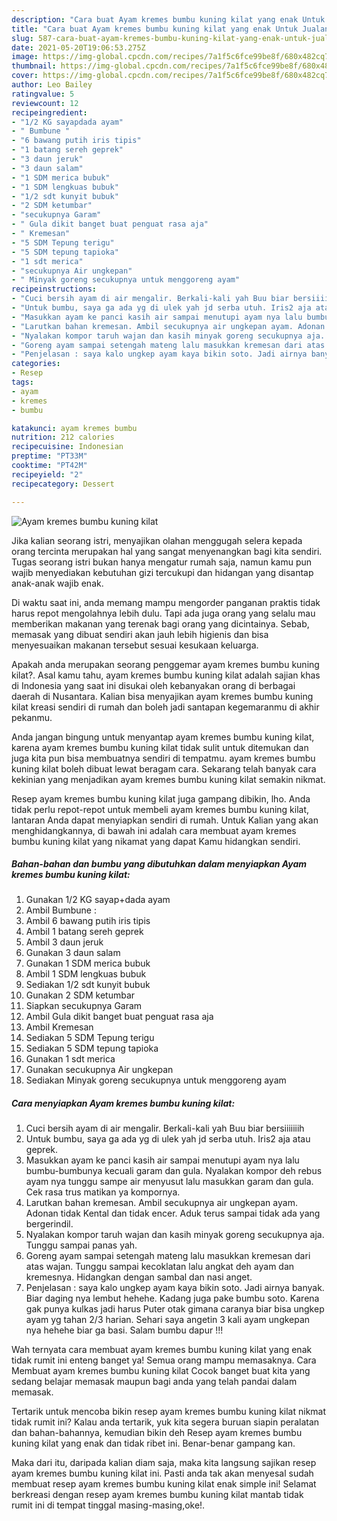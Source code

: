 ```yaml
---
description: "Cara buat Ayam kremes bumbu kuning kilat yang enak Untuk Jualan"
title: "Cara buat Ayam kremes bumbu kuning kilat yang enak Untuk Jualan"
slug: 587-cara-buat-ayam-kremes-bumbu-kuning-kilat-yang-enak-untuk-jualan
date: 2021-05-20T19:06:53.275Z
image: https://img-global.cpcdn.com/recipes/7a1f5c6fce99be8f/680x482cq70/ayam-kremes-bumbu-kuning-kilat-foto-resep-utama.jpg
thumbnail: https://img-global.cpcdn.com/recipes/7a1f5c6fce99be8f/680x482cq70/ayam-kremes-bumbu-kuning-kilat-foto-resep-utama.jpg
cover: https://img-global.cpcdn.com/recipes/7a1f5c6fce99be8f/680x482cq70/ayam-kremes-bumbu-kuning-kilat-foto-resep-utama.jpg
author: Leo Bailey
ratingvalue: 5
reviewcount: 12
recipeingredient:
- "1/2 KG sayapdada ayam"
- " Bumbune "
- "6 bawang putih iris tipis"
- "1 batang sereh geprek"
- "3 daun jeruk"
- "3 daun salam"
- "1 SDM merica bubuk"
- "1 SDM lengkuas bubuk"
- "1/2 sdt kunyit bubuk"
- "2 SDM ketumbar"
- "secukupnya Garam"
- " Gula dikit banget buat penguat rasa aja"
- " Kremesan"
- "5 SDM Tepung terigu"
- "5 SDM tepung tapioka"
- "1 sdt merica"
- "secukupnya Air ungkepan"
- " Minyak goreng secukupnya untuk menggoreng ayam"
recipeinstructions:
- "Cuci bersih ayam di air mengalir. Berkali-kali yah Buu biar bersiiiiiiih"
- "Untuk bumbu, saya ga ada yg di ulek yah jd serba utuh. Iris2 aja atau geprek."
- "Masukkan ayam ke panci kasih air sampai menutupi ayam nya lalu bumbu-bumbunya kecuali garam dan gula. Nyalakan kompor deh rebus ayam nya tunggu sampe air menyusut lalu masukkan garam dan gula. Cek rasa trus matikan ya kompornya."
- "Larutkan bahan kremesan. Ambil secukupnya air ungkepan ayam. Adonan tidak Kental dan tidak encer. Aduk terus sampai tidak ada yang bergerindil."
- "Nyalakan kompor taruh wajan dan kasih minyak goreng secukupnya aja. Tunggu sampai panas yah."
- "Goreng ayam sampai setengah mateng lalu masukkan kremesan dari atas wajan. Tunggu sampai kecoklatan lalu angkat deh ayam dan kremesnya. Hidangkan dengan sambal dan nasi anget."
- "Penjelasan : saya kalo ungkep ayam kaya bikin soto. Jadi airnya banyak. Biar daging nya lembut hehehe. Kadang juga pake bumbu soto. Karena gak punya kulkas jadi harus Puter otak gimana caranya biar bisa ungkep ayam yg tahan 2/3 harian. Sehari saya angetin 3 kali ayam ungkepan nya hehehe biar ga basi. Salam bumbu dapur !!!"
categories:
- Resep
tags:
- ayam
- kremes
- bumbu

katakunci: ayam kremes bumbu 
nutrition: 212 calories
recipecuisine: Indonesian
preptime: "PT33M"
cooktime: "PT42M"
recipeyield: "2"
recipecategory: Dessert

---
```



![Ayam kremes bumbu kuning kilat](https://img-global.cpcdn.com/recipes/7a1f5c6fce99be8f/680x482cq70/ayam-kremes-bumbu-kuning-kilat-foto-resep-utama.jpg)

Jika kalian seorang istri, menyajikan olahan menggugah selera kepada orang tercinta merupakan hal yang sangat menyenangkan bagi kita sendiri. Tugas seorang istri bukan hanya mengatur rumah saja, namun kamu pun wajib menyediakan kebutuhan gizi tercukupi dan hidangan yang disantap anak-anak wajib enak.

Di waktu  saat ini, anda memang mampu mengorder panganan praktis tidak harus repot mengolahnya lebih dulu. Tapi ada juga orang yang selalu mau memberikan makanan yang terenak bagi orang yang dicintainya. Sebab, memasak yang dibuat sendiri akan jauh lebih higienis dan bisa menyesuaikan makanan tersebut sesuai kesukaan keluarga. 



Apakah anda merupakan seorang penggemar ayam kremes bumbu kuning kilat?. Asal kamu tahu, ayam kremes bumbu kuning kilat adalah sajian khas di Indonesia yang saat ini disukai oleh kebanyakan orang di berbagai daerah di Nusantara. Kalian bisa menyajikan ayam kremes bumbu kuning kilat kreasi sendiri di rumah dan boleh jadi santapan kegemaranmu di akhir pekanmu.

Anda jangan bingung untuk menyantap ayam kremes bumbu kuning kilat, karena ayam kremes bumbu kuning kilat tidak sulit untuk ditemukan dan juga kita pun bisa membuatnya sendiri di tempatmu. ayam kremes bumbu kuning kilat boleh dibuat lewat beragam cara. Sekarang telah banyak cara kekinian yang menjadikan ayam kremes bumbu kuning kilat semakin nikmat.

Resep ayam kremes bumbu kuning kilat juga gampang dibikin, lho. Anda tidak perlu repot-repot untuk membeli ayam kremes bumbu kuning kilat, lantaran Anda dapat menyiapkan sendiri di rumah. Untuk Kalian yang akan menghidangkannya, di bawah ini adalah cara membuat ayam kremes bumbu kuning kilat yang nikamat yang dapat Kamu hidangkan sendiri.

<!--inarticleads1-->

##### Bahan-bahan dan bumbu yang dibutuhkan dalam menyiapkan Ayam kremes bumbu kuning kilat:

1. Gunakan 1/2 KG sayap+dada ayam
1. Ambil  Bumbune :
1. Ambil 6 bawang putih iris tipis
1. Ambil 1 batang sereh geprek
1. Ambil 3 daun jeruk
1. Gunakan 3 daun salam
1. Gunakan 1 SDM merica bubuk
1. Ambil 1 SDM lengkuas bubuk
1. Sediakan 1/2 sdt kunyit bubuk
1. Gunakan 2 SDM ketumbar
1. Siapkan secukupnya Garam
1. Ambil  Gula dikit banget buat penguat rasa aja
1. Ambil  Kremesan
1. Sediakan 5 SDM Tepung terigu
1. Sediakan 5 SDM tepung tapioka
1. Gunakan 1 sdt merica
1. Gunakan secukupnya Air ungkepan
1. Sediakan  Minyak goreng secukupnya untuk menggoreng ayam




<!--inarticleads2-->

##### Cara menyiapkan Ayam kremes bumbu kuning kilat:

1. Cuci bersih ayam di air mengalir. Berkali-kali yah Buu biar bersiiiiiiih
1. Untuk bumbu, saya ga ada yg di ulek yah jd serba utuh. Iris2 aja atau geprek.
1. Masukkan ayam ke panci kasih air sampai menutupi ayam nya lalu bumbu-bumbunya kecuali garam dan gula. Nyalakan kompor deh rebus ayam nya tunggu sampe air menyusut lalu masukkan garam dan gula. Cek rasa trus matikan ya kompornya.
1. Larutkan bahan kremesan. Ambil secukupnya air ungkepan ayam. Adonan tidak Kental dan tidak encer. Aduk terus sampai tidak ada yang bergerindil.
1. Nyalakan kompor taruh wajan dan kasih minyak goreng secukupnya aja. Tunggu sampai panas yah.
1. Goreng ayam sampai setengah mateng lalu masukkan kremesan dari atas wajan. Tunggu sampai kecoklatan lalu angkat deh ayam dan kremesnya. Hidangkan dengan sambal dan nasi anget.
1. Penjelasan : saya kalo ungkep ayam kaya bikin soto. Jadi airnya banyak. Biar daging nya lembut hehehe. Kadang juga pake bumbu soto. Karena gak punya kulkas jadi harus Puter otak gimana caranya biar bisa ungkep ayam yg tahan 2/3 harian. Sehari saya angetin 3 kali ayam ungkepan nya hehehe biar ga basi. Salam bumbu dapur !!!




Wah ternyata cara membuat ayam kremes bumbu kuning kilat yang enak tidak rumit ini enteng banget ya! Semua orang mampu memasaknya. Cara Membuat ayam kremes bumbu kuning kilat Cocok banget buat kita yang sedang belajar memasak maupun bagi anda yang telah pandai dalam memasak.

Tertarik untuk mencoba bikin resep ayam kremes bumbu kuning kilat nikmat tidak rumit ini? Kalau anda tertarik, yuk kita segera buruan siapin peralatan dan bahan-bahannya, kemudian bikin deh Resep ayam kremes bumbu kuning kilat yang enak dan tidak ribet ini. Benar-benar gampang kan. 

Maka dari itu, daripada kalian diam saja, maka kita langsung sajikan resep ayam kremes bumbu kuning kilat ini. Pasti anda tak akan menyesal sudah membuat resep ayam kremes bumbu kuning kilat enak simple ini! Selamat berkreasi dengan resep ayam kremes bumbu kuning kilat mantab tidak rumit ini di tempat tinggal masing-masing,oke!.

